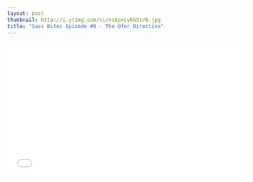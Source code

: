 ```yaml
---
layout: post
thumbnail: http://i.ytimg.com/vi/ns8pxsv6G5I/0.jpg 
title: "Sass Bites Episode #8 - The @for Directive"
---
```


<iframe width='560' height='315' src='//www.youtube.com/embed/ns8pxsv6G5I' frameborder='0' allowfullscreen></iframe>